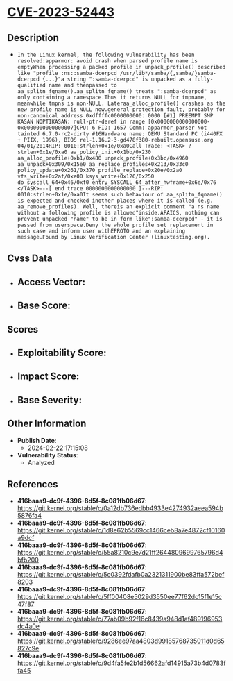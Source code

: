 
# [CVE-2023-52443](https://cve.mitre.org/cgi-bin/cvename.cgi?name=CVE-2023-52443)

## Description

- `In the Linux kernel, the following vulnerability has been resolved:apparmor: avoid crash when parsed profile name is emptyWhen processing a packed profile in unpack_profile() described like "profile :ns::samba-dcerpcd /usr/lib*/samba/{,samba/}samba-dcerpcd {...}"a string ":samba-dcerpcd" is unpacked as a fully-qualified name and thenpassed to aa_splitn_fqname().aa_splitn_fqname() treats ":samba-dcerpcd" as only containing a namespace.Thus it returns NULL for tmpname, meanwhile tmpns is non-NULL. Lateraa_alloc_profile() crashes as the new profile name is NULL now.general protection fault, probably for non-canonical address 0xdffffc0000000000: 0000 [#1] PREEMPT SMP KASAN NOPTIKASAN: null-ptr-deref in range [0x0000000000000000-0x0000000000000007]CPU: 6 PID: 1657 Comm: apparmor_parser Not tainted 6.7.0-rc2-dirty #16Hardware name: QEMU Standard PC (i440FX + PIIX, 1996), BIOS rel-1.16.2-3-gd478f380-rebuilt.opensuse.org 04/01/2014RIP: 0010:strlen+0x1e/0xa0Call Trace: <TASK> ? strlen+0x1e/0xa0 aa_policy_init+0x1bb/0x230 aa_alloc_profile+0xb1/0x480 unpack_profile+0x3bc/0x4960 aa_unpack+0x309/0x15e0 aa_replace_profiles+0x213/0x33c0 policy_update+0x261/0x370 profile_replace+0x20e/0x2a0 vfs_write+0x2af/0xe00 ksys_write+0x126/0x250 do_syscall_64+0x46/0xf0 entry_SYSCALL_64_after_hwframe+0x6e/0x76 </TASK>---[ end trace 0000000000000000 ]---RIP: 0010:strlen+0x1e/0xa0It seems such behaviour of aa_splitn_fqname() is expected and checked inother places where it is called (e.g. aa_remove_profiles). Well, thereis an explicit comment "a ns name without a following profile is allowed"inside.AFAICS, nothing can prevent unpacked "name" to be in form like":samba-dcerpcd" - it is passed from userspace.Deny the whole profile set replacement in such case and inform user withEPROTO and an explaining message.Found by Linux Verification Center (linuxtesting.org).`

## Cvss Data

- **Access Vector**:
  - 
- **Base Score**:
  - 

## Scores

- **Exploitability Score**:
  - 
- **Impact Score**:
  - 
- **Base Severity**:
  - 

## Other Information

- **Publish Date**:
  - 2024-02-22 17:15:08
- **Vulnerability Status**:
  - Analyzed

## References

- **416baaa9-dc9f-4396-8d5f-8c081fb06d67**: https://git.kernel.org/stable/c/0a12db736edbb4933e4274932aeea594b5876fa4
- **416baaa9-dc9f-4396-8d5f-8c081fb06d67**: https://git.kernel.org/stable/c/1d8e62b5569cc1466ceb8a7e4872cf10160a9dcf
- **416baaa9-dc9f-4396-8d5f-8c081fb06d67**: https://git.kernel.org/stable/c/55a8210c9e7d21ff2644809699765796d4bfb200
- **416baaa9-dc9f-4396-8d5f-8c081fb06d67**: https://git.kernel.org/stable/c/5c0392fdafb0a2321311900be83ffa572bef8203
- **416baaa9-dc9f-4396-8d5f-8c081fb06d67**: https://git.kernel.org/stable/c/5ff00408e5029d3550ee77f62dc15f1e15c47f87
- **416baaa9-dc9f-4396-8d5f-8c081fb06d67**: https://git.kernel.org/stable/c/77ab09b92f16c8439a948d1af489196953dc4a0e
- **416baaa9-dc9f-4396-8d5f-8c081fb06d67**: https://git.kernel.org/stable/c/9286ee97aa4803d99185768735011d0d65827c9e
- **416baaa9-dc9f-4396-8d5f-8c081fb06d67**: https://git.kernel.org/stable/c/9d4fa5fe2b1d56662afd14915a73b4d0783ffa45

